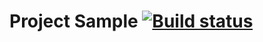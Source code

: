 # Project Sample [![Build status](https://ci.appveyor.com/api/projects/status/fcgp93013cbx6r00)](https://ci.appveyor.com/project/KateDenis/1-2-api-ci)
